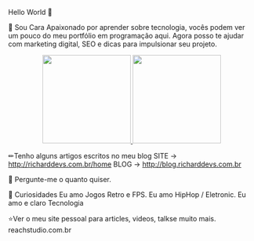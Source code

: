 
Hello World 💜

🚀 Sou Cara Apaixonado por aprender sobre tecnologia, vocês podem ver um pouco do meu portfólio em programação aqui. Agora posso te ajudar com marketing digital, SEO e dicas para impulsionar seu projeto.
<div align="center">
  <a href="https://github.com/RichardFawkes">
  <img height="180em" src="https://camo.githubusercontent.com/953dd37976777f858b122763c51efc2bfe824f9ac2349e54cb93d85ede1a0452/68747470733a2f2f6769746875622d726561646d652d73746174732e76657263656c2e6170702f6170693f757365726e616d653d7261666162616c6c6572696e692673686f775f69636f6e733d74727565267468656d653d64726163756c6126696e636c7564655f616c6c5f636f6d6d6974733d7472756526636f756e745f707269766174653d74727565" data-canonical-src="https://github-readme-stats.vercel.app/api?username=https://github.com/RichardFawkes&amp;show_icons=true&amp;theme=dracula&amp;include_all_commits=true&amp;count_private=true" style="max-width: 100%;">
  <img height="180em" src="https://camo.githubusercontent.com/73dc596043c316d78c506d53f5c0e74709f261e552f7073aeadef8a1a561d966/68747470733a2f2f6769746875622d726561646d652d73746174732e76657263656c2e6170702f6170692f746f702d6c616e67732f3f757365726e616d653d7261666162616c6c6572696e69266c61796f75743d636f6d70616374266c616e67735f636f756e743d37267468656d653d64726163756c61" data-canonical-src="https://github-readme-stats.vercel.app/api/top-langs/?username=https://github.com/RichardFawkes&amp;layout=compact&amp;langs_count=7&amp;theme=dracula" style="max-width: 100%;">
</a></div>


✏Tenho alguns artigos escritos no meu blog
SITE -> http://richarddevs.com.br/home
BLOG -> http://blog.richarddevs.com.br


💭 Pergunte-me o quanto quiser.



💛 Curiosidades
Eu amo Jogos Retro e FPS.
Eu amo HipHop / Eletronic.
Eu amo e claro Tecnologia 

⭐Ver o meu site pessoal para articles, videos, talkse muito mais.
reachstudio.com.br
